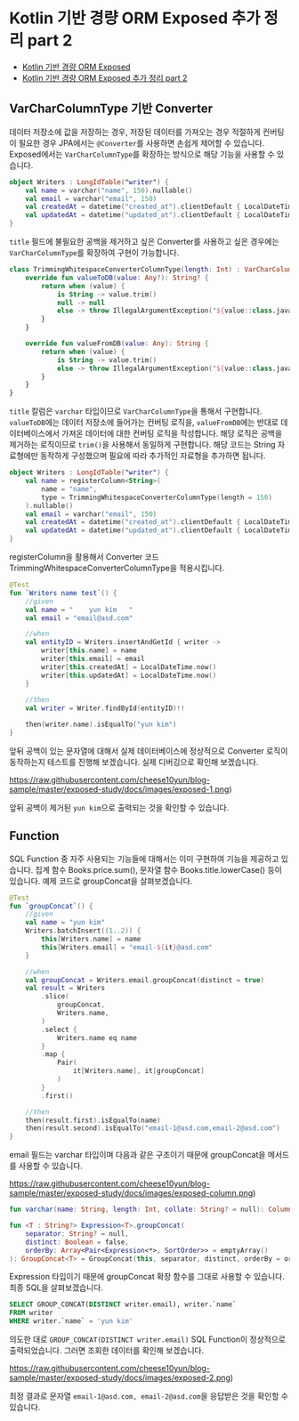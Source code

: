 # Kotlin 기반 경량 ORM Exposed 추가 정리 part 2

* [Kotlin 기반 경량 ORM Exposed](https://cheese10yun.github.io/exposed/)
* [Kotlin 기반 경량 ORM Exposed 추가 정리 part 2](https://cheese10yun.github.io/exposed-2/)

## VarCharColumnType 기반 Converter

데이터 저장소에 값을 저장하는 경우, 저장된 데이터를 가져오는 경우 적절하게 컨버팅이 필요한 경우 JPA에서는 `@Converter`를 사용하면 손쉽게 제어할 수 있습니다. Exposed에서는 `VarCharColumnType`를 확장하는 방식으로 해당 기능을 사용할 수 있습니다.

```kotlin
object Writers : LongIdTable("writer") {
    val name = varchar("name", 150).nullable()
    val email = varchar("email", 150)
    val createdAt = datetime("created_at").clientDefault { LocalDateTime.now() }
    val updatedAt = datetime("updated_at").clientDefault { LocalDateTime.now() }
}
```

`title` 필드에 불필요한 공백을 제거하고 싶은 Converter를 사용하고 싶은 경우에는 `VarCharColumnType`를 확장하여 구현이 가능합니다.

```kotlin
class TrimmingWhitespaceConverterColumnType(length: Int) : VarCharColumnType(colLength = length) {
    override fun valueToDB(value: Any?): String? {
        return when (value) {
            is String -> value.trim()
            null -> null
            else -> throw IllegalArgumentException("${value::class.java.typeName} 타입은 Exposed 기반 컨버터에서 지원하지 않습니다.")
        }
    }

    override fun valueFromDB(value: Any): String {
        return when (value) {
            is String -> value.trim()
            else -> throw IllegalArgumentException("${value::class.java.typeName} 타입은 Exposed 기반 컨버터에서 지원하지 않습니다.")
        }
    }
}
```

`title` 칼럼은 `varchar` 타입이므로 `VarCharColumnType`을 통해서 구현합니다. `valueToDB`에는 데이터 저장소에 들어가는 컨버팅 로직을, `valueFromDB`에는 반대로 데이터베이스에서 가져온 데이터에 대한 컨버팅 로직을 작성합니다. 해당 로직은 공백을 제거하는 로직이므로 `trim()`을 사용해서 동일하게 구현합니다. 해당 코드는 String 자료형에만 동작하게 구성했으며 필요에 따라 추가적인 자료형을 추가하면 됩니다.

```kotlin
object Writers : LongIdTable("writer") {
    val name = registerColumn<String>(
        name = "name",
        type = TrimmingWhitespaceConverterColumnType(length = 150)
    ).nullable()
    val email = varchar("email", 150)
    val createdAt = datetime("created_at").clientDefault { LocalDateTime.now() }
    val updatedAt = datetime("updated_at").clientDefault { LocalDateTime.now() }
}
```

registerColumn을 활용해서 Converter 코드 TrimmingWhitespaceConverterColumnType을 적용시킵니다.

```kotlin
@Test
fun `Writers name test`() {
    //given
    val name = "    yun kim   "
    val email = "email@asd.com"

    //when
    val entityID = Writers.insertAndGetId { writer ->
        writer[this.name] = name
        writer[this.email] = email
        writer[this.createdAt] = LocalDateTime.now()
        writer[this.updatedAt] = LocalDateTime.now()
    }
    
    //then
    val writer = Writer.findById(entityID)!!

    then(writer.name).isEqualTo("yun kim")
}
```
앞뒤 공백이 있는 문자열에 대해서 실제 데이터베이스에 정상적으로 Converter 로직이 동작하는지 테스트를 진행해 보겠습니다. 실제 디버깅으로 확인해 보겠습니다.

https://raw.githubusercontent.com/cheese10yun/blog-sample/master/exposed-study/docs/images/exposed-1.png)

앞뒤 공백이 제거된 `yun kim`으로 출력되는 것을 확인할 수 있습니다.

## Function

SQL Function 중 자주 사용되는 기능들에 대해서는 이미 구현하여 기능을 제공하고 있습니다. 집계 함수 Books.price.sum(), 문자열 함수 Books.title.lowerCase() 등이 있습니다. 예제 코드로 groupConcat을 살펴보겠습니다.

```kotlin
@Test
fun `groupConcat`() {
    //given
    val name = "yun kim"
    Writers.batchInsert((1..2)) {
        this[Writers.name] = name
        this[Writers.email] = "email-${it}@asd.com"
    }

    //when
    val groupConcat = Writers.email.groupConcat(distinct = true)
    val result = Writers
        .slice(
            groupConcat,
            Writers.name,
        )
        .select {
            Writers.name eq name
        }
        .map {
            Pair(
                it[Writers.name], it[groupConcat]
            )
        }
        .first()

    //then
    then(result.first).isEqualTo(name)
    then(result.second).isEqualTo("email-1@asd.com,email-2@asd.com")
}
```
email 필드는 varchar 타입이며 다음과 같은 구조이기 때문에 groupConcat을 메서드를 사용할 수 있습니다.

https://raw.githubusercontent.com/cheese10yun/blog-sample/master/exposed-study/docs/images/exposed-column.png)

```kotlin
fun varchar(name: String, length: Int, collate: String? = null): Column<String> = registerColumn(name, VarCharColumnType(length, collate))

fun <T : String?> Expression<T>.groupConcat(
    separator: String? = null,
    distinct: Boolean = false,
    orderBy: Array<Pair<Expression<*>, SortOrder>> = emptyArray()
): GroupConcat<T> = GroupConcat(this, separator, distinct, orderBy = orderBy)
```

Expression<String> 타입이기 때문에 groupConcat 확장 함수를 그대로 사용할 수 있습니다. 최종 SQL을 살펴보겠습니다. 

```sql
SELECT GROUP_CONCAT(DISTINCT writer.email), writer.`name`
FROM writer
WHERE writer.`name` = 'yun kim'
```
의도한 대로 `GROUP_CONCAT(DISTINCT writer.email)` SQL Function이 정상적으로 출력되었습니다. 그러면 조회한 데이터를 확인해 보겠습니다.

https://raw.githubusercontent.com/cheese10yun/blog-sample/master/exposed-study/docs/images/exposed-2.png)

최정 결과로 문자열 `email-1@asd.com, email-2@asd.com`을 응답받은 것을 확인할 수 있습니다.



